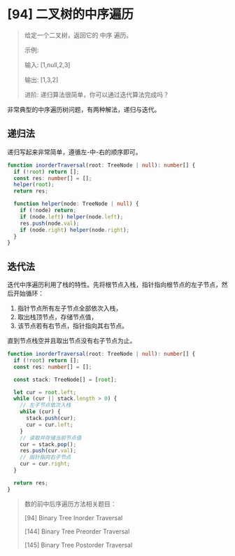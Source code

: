 # [94] 二叉树的中序遍历

> 给定一个二叉树，返回它的 中序 遍历。
>
> 示例:
>
> 输入: [1,null,2,3]  
>
> 输出: [1,3,2]
>
> 进阶: 递归算法很简单，你可以通过迭代算法完成吗？

非常典型的中序遍历树问题，有两种解法，递归与迭代。

## 递归法

递归写起来非常简单，遵循左-中-右的顺序即可。

```ts
function inorderTraversal(root: TreeNode | null): number[] {
  if (!root) return [];
  const res: number[] = [];
  helper(root);
  return res;

  function helper(node: TreeNode | null) {
    if (!node) return;
    if (node.left) helper(node.left);
    res.push(node.val);
    if (node.right) helper(node.right);
  }
}
```

## 迭代法

迭代中序遍历利用了栈的特性。先将根节点入栈，指针指向根节点的左子节点，然后开始循环：

1. 指针节点所有左子节点全部依次入栈，
2. 取出栈顶节点，存储节点值，
3. 该节点若有右节点，指针指向其右节点。

直到节点栈空并且取出节点没有右子节点为止。

```ts
function inorderTraversal(root: TreeNode | null): number[] {
  if (!root) return [];
  const res: number[] = [];

  const stack: TreeNode[] = [root];

  let cur = root.left;
  while (cur || stack.length > 0) {
    // 左子节点依次入栈
    while (cur) {
      stack.push(cur);
      cur = cur.left;
    }
    // 读取并存储当前节点值
    cur = stack.pop();
    res.push(cur.val);
    // 指针指向右子节点
    cur = cur.right;
  }

  return res;
}
```

> 数的前中后序遍历方法相关题目：
>
> [94] Binary Tree Inorder Traversal
>
> [144] Binary Tree Preorder Traversal
>
> [145] Binary Tree Postorder Traversal
